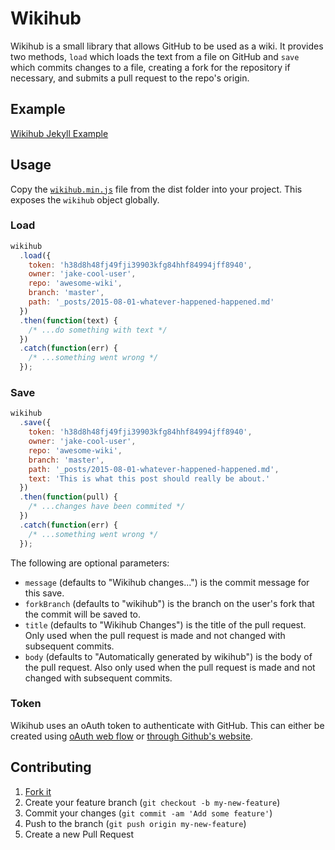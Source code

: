 Wikihub
=======

Wikihub is a small library that allows GitHub to be used as a wiki. It provides two methods, `load` which loads the text from a file on GitHub and `save` which commits changes to a file, creating a fork for the repository if necessary, and submits a pull request to the repo's origin.

Example
-------

[Wikihub Jekyll Example](https://mushishi78.github.io/wikihub)

Usage
-----

Copy the [`wikihub.min.js`](http://raw.githubusercontent.com/mushishi78/wikihub/master/dist/wikihub.min.js) file from the dist folder into your project. This exposes the `wikihub` object globally.

### Load

``` javascript
wikihub
  .load({
    token: 'h38d8h48fj49fji39903kfg84hhf84994jff8940',
    owner: 'jake-cool-user',
    repo: 'awesome-wiki',
    branch: 'master',
    path: '_posts/2015-08-01-whatever-happened-happened.md'
  })
  .then(function(text) {
    /* ...do something with text */
  })
  .catch(function(err) {
    /* ...something went wrong */
  });
```

### Save

``` javascript
wikihub
  .save({
    token: 'h38d8h48fj49fji39903kfg84hhf84994jff8940',
    owner: 'jake-cool-user',
    repo: 'awesome-wiki',
    branch: 'master',
    path: '_posts/2015-08-01-whatever-happened-happened.md',
    text: 'This is what this post should really be about.'
  })
  .then(function(pull) {
    /* ...changes have been commited */
  })
  .catch(function(err) {
    /* ...something went wrong */
  });
```

The following are optional parameters:

* `message` (defaults to "Wikihub changes...") is the commit message for this save.
* `forkBranch` (defaults to "wikihub") is the branch on the user's fork that the commit will be saved to.
* `title` (defaults to "Wikihub Changes") is the title of the pull request. Only used when the pull request is made and not changed with subsequent commits.
* `body` (defaults to "Automatically generated by wikihub") is the body of the pull request. Also only used when the pull request is made and not changed with subsequent commits.

### Token

Wikihub uses an oAuth token to authenticate with GitHub. This can either be created using [oAuth web flow](https://developer.github.com/v3/oauth/#web-application-flow) or [through Github's website](https://help.github.com/articles/creating-an-access-token-for-command-line-use/#creating-a-token).

Contributing
------------

1. [Fork it](https://github.com/mushishi78/wikihub/fork)
2. Create your feature branch (`git checkout -b my-new-feature`)
3. Commit your changes (`git commit -am 'Add some feature'`)
4. Push to the branch (`git push origin my-new-feature`)
5. Create a new Pull Request